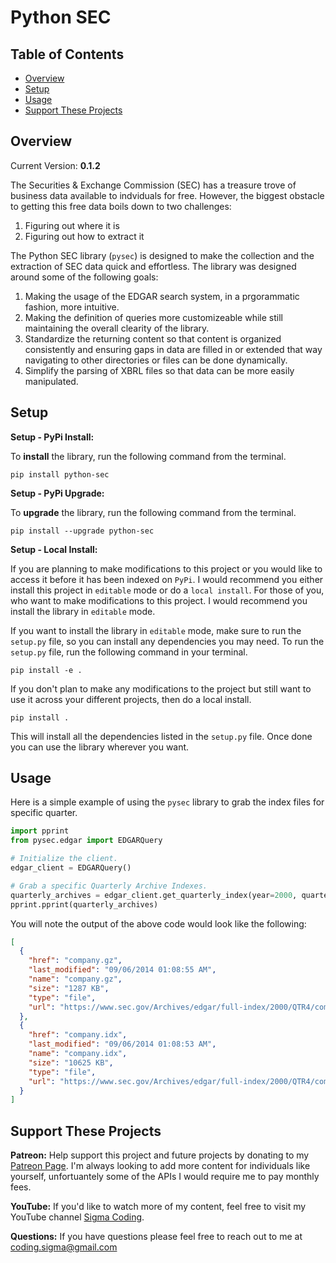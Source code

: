 # Python SEC

## Table of Contents

- [Overview](#overview)
- [Setup](#setup)
- [Usage](#usage)
- [Support These Projects](#support-these-projects)

## Overview

Current Version: **0.1.2**

The Securities & Exchange Commission (SEC) has a treasure trove of business data available to indviduals
for free. However, the biggest obstacle to getting this free data boils down to two challenges:

1. Figuring out where it is
2. Figuring out how to extract it

The Python SEC library (`pysec`) is designed to make the collection and the extraction of SEC data quick
and effortless. The library was designed around some of the following goals:

1. Making the usage of the EDGAR search system, in a prgorammatic fashion, more intuitive.
2. Making the definition of queries more customizeable while still maintaining the overall clearity
   of the library.
3. Standardize the returning content so that content is organized consistently and ensuring gaps in data
   are filled in or extended that way navigating to other directories or files can be done dynamically.
4. Simplify the parsing of XBRL files so that data can be more easily manipulated.

## Setup

**Setup - PyPi Install:**

To **install** the library, run the following command from the terminal.

```console
pip install python-sec
```

**Setup - PyPi Upgrade:**

To **upgrade** the library, run the following command from the terminal.

```console
pip install --upgrade python-sec
```

**Setup - Local Install:**

If you are planning to make modifications to this project or you would like to access it
before it has been indexed on `PyPi`. I would recommend you either install this project
in `editable` mode or do a `local install`. For those of you, who want to make modifications
to this project. I would recommend you install the library in `editable` mode.

If you want to install the library in `editable` mode, make sure to run the `setup.py`
file, so you can install any dependencies you may need. To run the `setup.py` file,
run the following command in your terminal.

```console
pip install -e .
```

If you don't plan to make any modifications to the project but still want to use it across
your different projects, then do a local install.

```console
pip install .
```

This will install all the dependencies listed in the `setup.py` file. Once done
you can use the library wherever you want.

## Usage

Here is a simple example of using the `pysec` library to grab the index files for specific quarter.

```python
import pprint
from pysec.edgar import EDGARQuery

# Initialize the client.
edgar_client = EDGARQuery()

# Grab a specific Quarterly Archive Indexes.
quarterly_archives = edgar_client.get_quarterly_index(year=2000, quarter=4)
pprint.pprint(quarterly_archives)
```

You will note the output of the above code would look like the following:

```json
[
  {
    "href": "company.gz",
    "last_modified": "09/06/2014 01:08:55 AM",
    "name": "company.gz",
    "size": "1287 KB",
    "type": "file",
    "url": "https://www.sec.gov/Archives/edgar/full-index/2000/QTR4/company.gz"
  },
  {
    "href": "company.idx",
    "last_modified": "09/06/2014 01:08:53 AM",
    "name": "company.idx",
    "size": "10625 KB",
    "type": "file",
    "url": "https://www.sec.gov/Archives/edgar/full-index/2000/QTR4/company.idx"
  }
]
```

## Support These Projects

**Patreon:**
Help support this project and future projects by donating to my [Patreon Page](https://www.patreon.com/sigmacoding). I'm
always looking to add more content for individuals like yourself, unfortuantely some of the APIs I would require me to
pay monthly fees.

**YouTube:**
If you'd like to watch more of my content, feel free to visit my YouTube channel [Sigma Coding](https://www.youtube.com/c/SigmaCoding).

**Questions:**
If you have questions please feel free to reach out to me at [coding.sigma@gmail.com](mailto:coding.sigma@gmail.com?subject=[GitHub]%20Fred%20Library)

